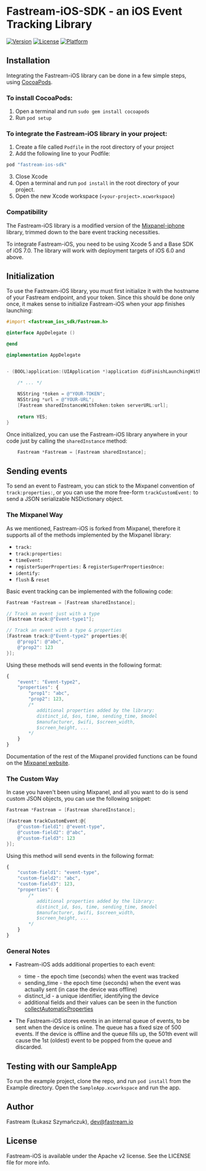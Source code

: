 # Fastream-iOS-SDK - an iOS Event Tracking Library

[![Version](https://img.shields.io/cocoapods/v/fastream-ios-sdk.svg?style=flat)](https://cocoapods.org/pods/fastream-ios-sdk)
[![License](https://img.shields.io/cocoapods/l/fastream-ios-sdk.svg?style=flat)](https://cocoapods.org/pods/fastream-ios-sdk)
[![Platform](https://img.shields.io/cocoapods/p/fastream-ios-sdk.svg?style=flat)](https://cocoapods.org/pods/fastream-ios-sdk)

## Installation

Integrating the Fastream-iOS library can be done in a few simple steps, using [CocoaPods](http://cocoapods.org).

### To install CocoaPods:

1. Open a terminal and run `sudo gem install cocoapods`
2. Run `pod setup`

### To integrate the Fastream-iOS library in your project:

1. Create a file called `Podfile` in the root directory of your project
2. Add the following line to your Podfile:

```ruby
pod "fastream-ios-sdk"
```

3. Close Xcode
4. Open a terminal and run `pod install` in the root directory of your project.
5. Open the new Xcode workspace (`<your-project>.xcworkspace`)

### Compatibility

The Fastream-iOS library is a modified version of the [Mixpanel-iphone](http://www.github.com/mixpanel/mixpanel-iphone/) library, trimmed down to the bare event tracking necessities.

To integrate Fastream-iOS, you need to be using Xcode 5 and a Base SDK of iOS 7.0. The library will work with deployment targets of iOS 6.0 and above.

## Initialization

To use the Fastream-iOS library, you must first initialize it with the hostname of your Fastream endpoint, and your token. Since this should be done only once, it makes sense to initialize Fastream-iOS when your app finishes launching:

```objectivec
#import <fastream_ios_sdk/Fastream.h>

@interface AppDelegate ()

@end

@implementation AppDelegate


- (BOOL)application:(UIApplication *)application didFinishLaunchingWithOptions:(NSDictionary *)launchOptions {

    /* ... */
    
    NSString *token = @"YOUR-TOKEN";
    NSString *url = @"YOUR-URL";
    [Fastream sharedInstanceWithToken:token serverURL:url];
    
    return YES;
}
```

Once initialized, you can use the Fastream-iOS library anywhere in your code just by calling the `sharedInstance` method:

```objectivec
    Fastream *Fastream = [Fastream sharedInstance];
```

## Sending events

To send an event to Fastream, you can stick to the Mixpanel convention of `track:properties:`, or you can use the more free-form `trackCustomEvent:` to send a JSON serializable NSDictionary object.

### The Mixpanel Way

As we mentioned, Fastream-iOS is forked from Mixpanel, therefore it supports all of the methods implemented by the Mixpanel library:

- `track:`
- `track:properties:`
- `timeEvent:`
- `registerSuperProperties:` & `registerSuperPropertiesOnce:`
- `identify:`
- `flush` & `reset`

Basic event tracking can be implemented with the following code:

```objectivec
Fastream *Fastream = [Fastream sharedInstance];

// Track an event just with a type
[Fastream track:@"Event-type1"];

// Track an event with a type & properties
[Fastream track:@"Event-type2" properties:@{
    @"prop1": @"abc",
    @"prop2": 123
}];
```

Using these methods will send events in the following format:

```js
{
    "event": "Event-type2",
    "properties": {
        "prop1": "abc",
        "prop2": 123,
        /* 
           additional properties added by the library:
           distinct_id, $os, time, sending_time, $model
           $manufacturer, $wifi, $screen_width, 
           $screen_height, ...
        */
    }
}
```

Documentation of the rest of the Mixpanel provided functions can be found on the [Mixpanel website](https://mixpanel.com/help/reference/ios).

### The Custom Way

In case you haven't been using Mixpanel, and all you want to do is send custom JSON objects, you can use the following snippet:

```objectivec
Fastream *Fastream = [Fastream sharedInstance];

[Fastream trackCustomEvent:@{
    @"custom-field1": @"event-type",
    @"custom-field2": @"abc",
    @"custom-field3": 123
}];
```

Using this method will send events in the following format:

```js
{
    "custom-field1": "event-type",
    "custom-field2": "abc",
    "custom-field3": 123,
    "properties": {
        /* 
           additional properties added by the library:
           distinct_id, $os, time, sending_time, $model
           $manufacturer, $wifi, $screen_width, 
           $screen_height, ...
        */
    }
}
```

### General Notes

- Fastream-iOS adds additional properties to each event:
  - time - the epoch time (seconds) when the event was tracked
  - sending_time - the epoch time (seconds) when the event was actually sent (in case the device was offline)
  - distinct_id - a unique identifier, identifying the device
  - additional fields and their values can be seen in the function [collectAutomaticProperties](https://github.com/Fastreamio/iossdk/blob/master/Fastream-iOS/Fastream.m#L781)

- The Fastream-iOS stores events in an internal queue of events, to be sent when the device is online. The queue has a fixed size of 500 events. If the device is offline and the queue fills up, the 501th event will cause the 1st (oldest) event to be popped from the queue and discarded.


## Testing with our SampleApp

To run the example project, clone the repo, and run `pod install` from the Example directory.
Open the `SampleApp.xcworkspace` and run the app.

## Author

Fastream (Łukasz Szymańczuk), dev@fastream.io

## License

Fastream-iOS is available under the Apache v2 license. See the LICENSE file for more info.
